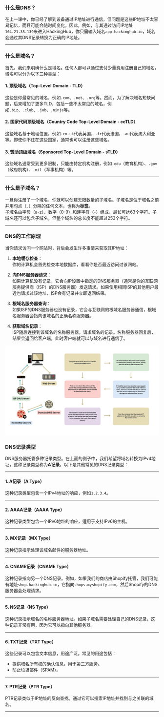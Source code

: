 ### **什么是DNS？**  
在上一课中，你已经了解到设备通过IP地址进行通信，但问题是这些IP地址不太容易记忆，而且可能会随时间变化。因此，例如，与其通过访问IP地址`104.21.38.139`来进入HackingHub，你只需输入域名`app.hackinghub.io`，域名会通过其DNS记录转换为正确的IP地址。
<!--ID: 1743506670002-->
<!--ID: 1743507089899-->

---

### **什么是域名？**  
首先，我们来明确什么是域名。任何人都可以通过支付少量费用注册自己的域名。域名可以分为以下三种类型：
<!--ID: 1743506670006-->
<!--ID: 1743507089903-->

#### **1. 顶级域名（Top-Level Domain - TLD）**  
这些是你最常见的域名，例如`.com`、`.net`、`.org`等。然而，为了解决域名短缺问题，后来增加了更多TLD，包括一些不太常见的域名，例如`.biz`、`.club`、`.job`、`.ninja`等。
<!--ID: 1743494400573-->


#### **2. 国家代码顶级域名（Country Code Top-Level Domain - ccTLD）**  
这些域名基于地理位置，例如`.co.uk`代表英国，`.fr`代表法国，`.au`代表澳大利亚等。即使你不住在这些国家，通常也可以注册这些域名。
<!--ID: 1743494400579-->


#### **3. 赞助顶级域名（Sponsored Top-Level Domain - sTLD）**  
这些域名通常受到更多限制，只能由特定机构注册，例如`.edu`（教育机构）、`.gov`（政府机构）、`.mil`（军事机构）等。
<!--ID: 1743494400584-->


---

### **什么是子域名？**  
一旦你注册了一个域名，你就可以创建无限数量的子域名。子域名是位于域名之前并用句点（`.`）分隔的任何文本，也称为**标签**。  
子域名由字母（a-z）、数字（0-9）和连字符（-）组成，最长可达63个字符。子域名还可以包含子域名，但整个域名的总长度不能超过253个字符。
<!--ID: 1743506670010-->
<!--ID: 1743507089907-->

---

### **DNS的工作原理**  
当你请求访问一个网站时，背后会发生许多事情来获取其IP地址：
<!--ID: 1743506670014-->
<!--ID: 1743507089911-->

1. **本地缓存检查**：  
   你的计算机会首先检查本地数据库，看看你是否最近访问过该网站。

2. **向DNS服务器请求**：  
   如果计算机没有记录，它会向IP设置中指定的DNS服务器（通常是你的互联网服务提供商（ISP）的DNS服务器）发送请求。如果使用相同ISP的其他用户最近也请求过该地址，ISP会有记录并立即返回结果。

3. **根域名服务器查询**：  
   如果ISP的DNS服务器也没有记录，它会与互联网的根域名服务器通信，根域名服务器会指向该域名的正确名称服务器。

4. **获取域名记录**：  
   ISP随后连接到该域名的名称服务器，请求域名的记录。名称服务器回复后，结果会返回给客户端，此时客户端就可以与域名进行通信了。

![](media/Icons%20and%20Title%20Slides%20II_1.png)

### **DNS记录类型**  
DNS服务器托管多种记录类型。在上面的例子中，我们希望将域名转换为IPv4地址，这种记录类型称为**A记录**。以下是其他常见的DNS记录类型：
<!--ID: 1743506670019-->
<!--ID: 1743507089915-->

---

#### **1. A记录（A Type）**  
这种记录类型包含一个IPv4地址的响应，例如`1.2.3.4`。
<!--ID: 1743494400590-->


---

#### **2. AAAA记录（AAAA Type）**  
这种记录类型包含一个IPv6地址的响应，适用于支持IPv6的主机。
<!--ID: 1743494400596-->


---

#### **3. MX记录（MX Type）**  
这种记录指示处理该域名邮件的服务器地址。
<!--ID: 1743494400600-->


---

#### **4. CNAME记录（CNAME Type）**  
这种记录指向另一个DNS记录。例如，如果我们的商店由Shopify托管，我们可能有地址`shop.hackinghub.io`，它指向`shops.myshopify.com`，然后Shopify的DNS服务器会处理请求。
<!--ID: 1743494400605-->


---

#### **5. NS记录（NS Type）**  
这种记录指示域名的名称服务器地址。如果子域名需要处理自己的DNS记录，这种记录非常有用，因为它可以指向其他服务器。
<!--ID: 1743494400611-->


---

#### **6. TXT记录（TXT Type）**  
这些记录可以包含文本信息，用途广泛。常见的用途包括：  
- 提供域名所有权的确认信息，用于第三方服务。  
- 防止垃圾邮件（SPAM）。
<!--ID: 1743494400616-->


---

#### **7. PTR记录（PTR Type）**  
PTR记录类似于IP地址的反向查找。通过它可以搜索IP地址并找到与之关联的域名。
<!--ID: 1743494400621-->


---
